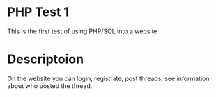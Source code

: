 # PHP Test 1

This is the first test of using PHP/SQL into a website

# Descriptoion

On the website you can login, registrate, post threads, see information about who posted the thread.
